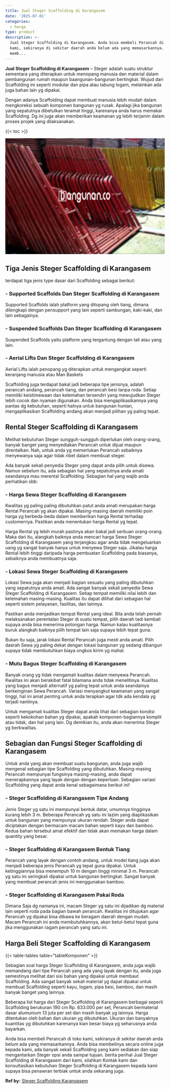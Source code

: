 ```yaml
---
title: Jual Steger Scaffolding di Karangasem
date: '2025-07-01'
categories:
  - harga
type: product
description: >-
  Jual Steger Scaffolding di Karangasem. Anda bisa membeli Perancah di toko
  kami, sekiranya di sekitar daerah anda belum ada yang memasarkannya. Anda bisa
  memb...
---
```


**Jual Steger Scaffolding di Karangasem** – Steger adalah suatu struktur sementara yang diterapkan untuk menopang manusia dan material dalam pembangunan rumah maupun baangunan-bangunan bertingkat. Wujud dari Scaffolding ini seperti modular dan pipa atau tabung logam, melainkan ada juga bahan lain yg dipakai.

Dengan adanya Scaffolding dapat membuat manusia lebih mudah dalam mengkoreksi sebuah komponen bangunan yg rusak. Apalagi jika bangunan yang sepatutnya dibetulkan teramat tinggi, karenanya anda harus memakai Scaffolding. Dg ini juga akan memberikan keamanan yg lebih terjamin dalam proses projek yang dilaksanakan.

{{< toc >}}

![Jual Steger Scaffolding di Karangasem](/images/sewa-scaffolding-steger-30.png)

## Tiga Jenis Steger Scaffolding di Karangasem

terdapat tiga jenis type dasar dari Scaffolding sebagai berikut:

### \- Supported Scaffolds Dan Steger Scaffolding di Karangasem

Supported Scaffolds ialah platform yang ditopang oleh tiang, dimana dilengkapi dengan pensupport yang lain seperti sambungan, kaki-kaki, dan lain sebagainya.

### \- Suspended Scaffolds Dan Steger Scaffolding di Karangasem

Suspended Scaffolds yaitu platform yang tergantung dengan tali atau yang lain.

### \- Aerial Lifts Dan Steger Scaffolding di Karangasem

Aerial Lifts ialah penopang yg diterapkan untuk mengangkat seperti keranjang manusia atau Man Baskets

Scaffolding juga terdapat bakal jadi beberapa tipe jenisnya, adalah perancah andang, perancah tiang, dan perancah besi tanpa roda. Setiap memiliki keistimewaan dan kelemahan tersendiri yang mewujudkan Steger lebih cocok dan nyaman digunakan. Anda bisa mengaplikasikannya yang pantas dg kebutuhan, seperti halnya untuk bangunan hunian, mengaplikasikan Scaffolding andang akan menjadi pilihan yg paling tepat.

## Rental Steger Scaffolding di Karangasem

Melihat kebutuhan Steger sungguh-sungguh diperlukan oleh orang-orang, banyak banget yang menyediakan Perancah untuk dijual maupun direntalkan. Nah, untuk anda yg memerlukan Perancah sebaiknya menyewanya saja agar tidak ribet dalam membuat steger.

Ada banyak sekali penyedia Steger yang dapat anda pilih untuk disewa. Namun sebelum itu, ada sebagian hal yang sepatutnya anda amati seandainya mau merental Scaffolding. Sebagian hal yang wajib anda perhatikan sbb:

### \- Harga Sewa Steger Scaffolding di Karangasem

Kwalitas yg paling paling dibutuhkan patut anda amati merupakan harga Rental Perancah yg akan dipakai. Masing-masing daerah memiliki poin harga yg berbeda-beda dalam memberikan harga Rental terhadap customernya. Pastikan anda menentukan harga Rental yg tepat.

Harga Rental yg lebih murah pastinya akan bakal jadi serbuan orang-orang. Maka dari itu, alangkah baiknya anda mencari harga Sewa Steger Scaffolding di Karangasem yang terjangkau agar anda tidak mengeluarkan uang yg sangat banyak hanya untuk menyewa Steger saja. Jikalau harga Rental lebih tinggi daripada harga pembuatan Scaffolding pada biasanya, sebaiknya anda membuatnya saja.

### \- Lokasi Sewa Steger Scaffolding di Karangasem

Lokasi Sewa juga akan menjadi bagian sesuatu yang paling dibutuhkan yang sepatutnya anda amati. Ada sangat banyak sekali penyedia Sewa Steger Scaffolding di Karangasem. Setiap tempat memiliki nilai lebih dan kelemahan masing-masing. Kualitas itu dapat dilihat dari sebagian hal seperti sistem pelayanan, fasilitas, dan lainnya.

Pastikan anda menjadikan tempat Rental yang ideal. Bila anda telah pernah melaksanakan perentalan Steger di suatu tempat, pilih daerah tadi kembali supaya anda bisa menerima potongan harga. Namun kalau kualitasnya buruk alangkah baiknya pilih tempat lain saja supaya lebih tepat guna.

Bukan itu saja, jarak lokasi Rental Perancah juga mesti anda amati. Pilih daerah Sewa yg paling dekat dengan lokasi bangunan yg sedang dibangun supaya tidak membutuhkan biaya ongkos kirim yg mahal.

### \- Mutu Bagus Steger Scaffolding di Karangasem

Banyak orang yg tidak mengamati kualitas dalam menyewa Perancah. Kwalitas ini akan berakibat fatal bilamana anda tidak menelitinya. Kualitas yang bagus menjadi alternatif yg paling tepat untuk anda seandainya berkeinginan Sewa Perancah. Variasi menyangkut keamanan yang sangat tinggi, hal ini amat penting untuk anda terapkan agar tdk ada kendala yg terjadi nantinya.

Untuk mengamati kualitas Steger dapat anda lihat dari sebagian kondisi seperti kekokohan bahan yg dipakai, apakah komponen-bagiannya komplit atau tidak, dan hal yang lain. Dg demikian itu, anda akan menerima Steger yg berkwalitas.

## Sebagian dan Fungsi Steger Scaffolding di Karangasem

Untuk anda yang akan membuat suatu bangunan, anda juga wajib mengenal sebagian tipe Scaffolding yang dibutuhkan. Masing-masing Perancah mempunyai fungsinya masing-masing, anda dapat menerapkannya yang layak dengan dengan keperluan. Sebagian variasi Scaffolding yang dapat anda kenal sebagaimana berikut ini!

### \- Steger Scaffolding di Karangasem Tipe Andang

Jenis Steger yg satu ini mempunyai bentuk datar, umumnya tingginya kurang lebih 3 m. Beberapa Perancah yg satu ini lazim yang diaplikasikan untuk bangunan yang mempunyai ukuran rendah. Steger anda dapat diciptakan dengan bermacam macam bahan seperti kayu dan bamboo. Kedua bahan tersebut amat efektif dan tidak akan memakan harga dalam quantity yang besar.

### \- Steger Scaffolding di Karangasem Bentuk Tiang

Perancah yang layak dengan contoh andang, untuk model tiang juga akan menjadi beberapa jenis Perancah yg tepat guna dipakai. Untuk ketinggiannya bisa menempuh 10 m dengan tinggi minimal 3 m. Perancah yg satu ini seringkali dipakai untuk bangunan bertingkat. Sangat banyak yang membuat perancah jenis ini menggunakan bamboo.

### \- Steger Scaffolding di Karangasem Pakai Roda

Dimana Saja dg namanya ini, macam Steger yg satu ini dijadikan dg material lain seperti roda pada bagian bawah perancah. Kwalitas ini ditujukan agar Perancah yg dipakai bisa dibawa ke beragam daerah dengan mudah. Macam Perancah ini anda membutuhkannya, akan betul-betul tepat guna jika menggunakan ragam perancah yang satu ini.

## Harga Beli Steger Scaffolding di Karangasem

{{< table-tables table="tableKomponen" >}}

Sebagian soal harga Steger Scaffolding di Karangasem, anda juga wajib memandang dari tipe Perancah yang ada yang layak dengan itu, anda juga semestinya melihat dari sisi bahan yang dipakai untuk membaut Scaffolding. Ada sangat banyak sekali material yg dapat dipakai untuk membuat Scaffolding seperti kayu, logam, pipa besi, bamboo, dan masih banyak banget yang lainnya.

Beberapa list harga dari Steger Scaffolding di Karangasem berbagai seperti Scaffolding berukuran 190 cm Rp. 633.000 per set, Perancah bermaterial dasar alumunium 13 juta per set dan masih banyak yg lainnya. Harga ditentukan oleh bahan dan ukuran yg dibutuhkan. Ukuran dan banyaknya kuantitas yg dibutuhkan karenanya kian besar biaya yg seharusnya anda bayarkan.

Anda bisa membeli Perancah di toko kami, sekiranya di sekitar daerah anda belum ada yang memasarkannya. Anda bisa membelinya secara online juga kepada kami, ada banyak sekali Scaffolding yang kami sediakan dan siap mengantarkan Steger opsi anda sampai tujuan. berita perihal Jual Steger Scaffolding di Karangasem dari kami, silahkan Kontak kami dan konsultasikan kebutuhan Steger Scaffolding di Karangasem kepada kami supaya bisa penawran terbiak untuk anda sekarang juga.

**Ref by:** [Steger Scaffolding Karangasem](https://id.wikipedia.org/wiki/Steger)
